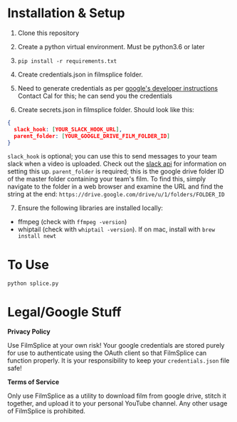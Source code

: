 # Installation & Setup
1. Clone this repository

2. Create a python virtual environment. Must be python3.6 or later

3. `pip install -r requirements.txt`

4. Create credentials.json in filmsplice folder.

5. Need to generate credentials as per [google's developer instructions](https://developers.google.com/workspace/guides/create-credentials#oauth-client-id)
Contact Cal for this; he can send you the credentials

6. Create secrets.json in filmsplice folder.
Should look like this:
```json
{
  slack_hook: [YOUR_SLACK_HOOK_URL],
  parent_folder: [YOUR_GOOGLE_DRIVE_FILM_FOLDER_ID]
}
```
`slack_hook` is optional; you can use this to send messages to your team slack when a video is uploaded.
Check out the [slack api](https://api.slack.com/messaging/webhooks) for information on setting this up.
`parent_folder` is required; this is the google drive folder ID of the master folder containing your team's film.
To find this, simply navigate to the folder in a web browser and examine the URL and find the string at the end:
`https://drive.google.com/drive/u/1/folders/FOLDER_ID`

7. Ensure the following libraries are installed locally: 
* ffmpeg (check with `ffmpeg -version`)
* whiptail (check with `whiptail -version`). If on mac, install with `brew install newt`

# To Use
`python splice.py`


# Legal/Google Stuff

**Privacy Policy**

Use FilmSplice at your own risk! Your google credentials are stored purely for use to authenticate using the OAuth client
so that FilmSplice can function properly. It is your responsibility to keep your `credentials.json` file safe!

**Terms of Service**

Only use FilmSplice as a utility to download film from google drive, stitch it together, and upload it to your personal YouTube
channel. Any other usage of FilmSplice is prohibited.

